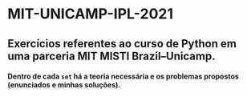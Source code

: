 # MIT-UNICAMP-IPL-2021
## Exercícios referentes ao curso de Python em uma parceria MIT MISTI Brazil–Unicamp.

#### Dentro de cada `set` há a teoria necessária e os problemas propostos (enunciados e minhas soluções).
